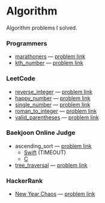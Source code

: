 # Algorithm

Algorithm problems I solved.

### Programmers

* [marathoners][marathoners] — [problem link][marathoners_problem]
* [kth_number][kth_number] — [problem link][kth_number_problem]

### LeetCode

* [reverse_integer][reverse_integer] — [problem link][reverse_integer_problem]
* [happy_number][happy_number] — [problem link][happy_number_problem]
* [single_number][single_number] — [problem link][single_number_problem]
* [roman_to_integer][roman_to_integer] — [problem link][roman_to_integer_problem]
* [valid_parentheses][valid_parentheses] — [problem link][valid_parentheses_problem]

### Baekjoon Online Judge

* ascending_sort — [problem link][ascending_sort_problem]
    * [Swift][ascending_sort_swift] (TIMEOUT)
    * [C][ascending_sort_c]
* [tree_traversal][tree_traversal] — [problem link][tree_traversal_problem]

### HackerRank

* [New Year Chaos][new_year_chaos] — [problem link][new_year_chaos_problem]


[marathoners]: https://github.com/seizze/algorithm/blob/master/marathoners/marathoners/main.swift
[marathoners_problem]: https://programmers.co.kr/learn/courses/30/lessons/42576
[reverse_integer]: https://github.com/seizze/algorithm/blob/master/reverse_integer/reverse_integer/Solution.swift
[reverse_integer_problem]: https://leetcode.com/problems/reverse-integer/
[kth_number]: https://github.com/seizze/algorithm/blob/master/kth_number/kth_number/main.swift
[kth_number_problem]: https://programmers.co.kr/learn/courses/30/lessons/42748?language=swift
[ascending_sort_swift]: https://github.com/seizze/algorithm/blob/master/ascending_sort/ascending_sort/main.swift
[ascending_sort_c]: https://github.com/seizze/algorithm/blob/master/ascending_sort_c/ascending_sort_c/main.c
[ascending_sort_problem]:https://www.acmicpc.net/problem/10989
[happy_number]: https://github.com/seizze/algorithm/blob/master/happy_number/happy_number/main.swift
[happy_number_problem]: https://leetcode.com/problems/happy-number/
[single_number]: https://github.com/seizze/algorithm/blob/master/single_number/single_number/main.swift
[single_number_problem]: https://leetcode.com/problems/single-number/
[tree_traversal]: https://github.com/seizze/algorithm/blob/master/tree_traversal/tree_traversal/main.swift
[tree_traversal_problem]: https://www.acmicpc.net/problem/1991
[roman_to_integer]: https://github.com/seizze/algorithm/blob/master/roman_to_integer/roman_to_integer/main.swift
[roman_to_integer_problem]: https://leetcode.com/problems/roman-to-integer/
[valid_parentheses]: https://github.com/seizze/algorithm/blob/master/valid_parentheses/valid_parentheses/main.swift
[valid_parentheses_problem]: https://leetcode.com/problems/valid-parentheses/
[new_year_chaos]: https://github.com/seizze/algorithm/blob/master/HackerRank/HackerRank/Solutions/NewYearChaos.swift
[new_year_chaos_problem]: https://www.hackerrank.com/challenges/new-year-chaos/problem
